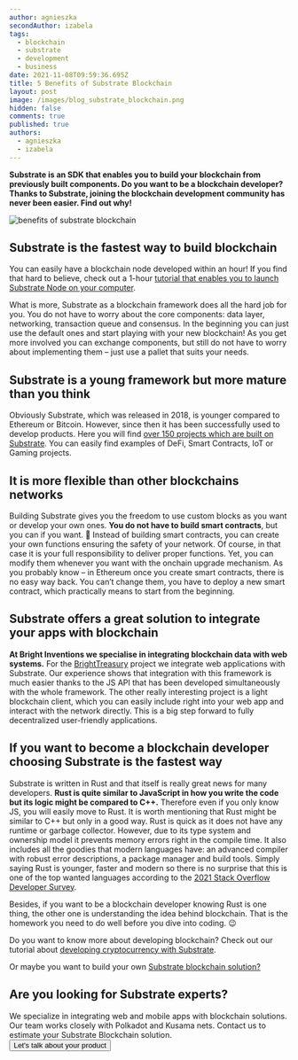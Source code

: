 ```yaml
---
author: agnieszka
secondAuthor: izabela
tags:
  - blockchain
  - substrate
  - development
  - business
date: 2021-11-08T09:59:36.695Z
title: 5 Benefits of Substrate Blockchain
layout: post
image: /images/blog_substrate_blockchain.png
hidden: false
comments: true
published: true
authors:
  - agnieszka
  - izabela
---
```

**Substrate is an SDK that enables you to build your blockchain from previously built components. Do you want to be a blockchain developer? Thanks to Substrate, joining the blockchain development community has never been easier. Find out why!**

![benefits of substrate blockchain](/images/blog_substrate_blockchain.png)

## Substrate is the fastest way to build blockchain

You can easily have a blockchain node developed within an hour! If you find that hard to believe, check out a 1-hour [tutorial that enables you to launch Substrate Node on your computer](https://substrate.dev/docs/en/tutorials/create-your-first-substrate-chain/).

What is more, Substrate as a blockchain framework does all the hard job for you. You do not have to worry about the core components: data layer, networking, transaction queue and consensus. In the beginning you can just use the default ones and start playing with your new blockchain! As you get more involved you can exchange components, but still do not have to worry about implementing them – just use a pallet that suits your needs.

## Substrate is a young framework but more mature than you think

Obviously Substrate, which was released in 2018, is younger compared to Ethereum or Bitcoin. However, since then it has been successfully used to develop products. Here you will find [over 150 projects which are built on Substrate](https://substrate.io/ecosystem/projects/). You can easily find examples of DeFi, Smart Contracts, IoT or Gaming projects.

## It is more flexible than other blockchains networks

Building Substrate gives you the freedom to use custom blocks as you want or develop your own ones. **You do not have to build smart contracts**, but you can if you want. 🙂  Instead of building smart contracts, you can create your own functions ensuring the safety of your network. Of course, in that case it is your full responsibility to deliver proper functions. Yet, you can modify them whenever you want with the onchain upgrade mechanism. As you probably know – in Ethereum once you create smart contracts, there is no easy way back. You can’t change them, you have to deploy a new smart contract, which practically means to start from the beginning.

## Substrate offers a great solution to integrate your apps with blockchain

**At Bright Inventions we specialise in integrating blockchain data with web systems.** For the [BrightTreasury](/projects/bright-treasury/) project we integrate web applications with Substrate. Our experience shows that integration with this framework is much easier thanks to the JS API that has been developed simultaneously with the whole framework. The other really interesting project is a light blockchain client, which you can easily include right into your web app and interact with the network directly. This is a big step forward to fully decentralized user-friendly applications.

## If you want to become a blockchain developer choosing Substrate is the fastest way

Substrate is written in Rust and that itself is really great news for many developers. **Rust is quite similar to JavaScript in how you write the code but its logic might be compared to C++.** Therefore even if you only know JS, you will easily move to Rust. It is worth mentioning that Rust might be similar to C++ but only in a good way. Rust is quick as it does not have any runtime or garbage collector. However, due to its type system and ownership model it prevents memory errors right in the compile time. It also includes all the goodies that modern languages have: an advanced compiler with robust error descriptions, a package manager and build tools. Simply saying Rust is younger, faster and modern so there is no surprise that this is one of the top wanted languages according to the [2021 Stack Overflow Developer Survey](https://insights.stackoverflow.com/survey/2021#most-loved-dreaded-and-wanted-language-want).

Besides, if you want to be a blockchain developer knowing Rust is one thing, the other one is understanding the idea behind blockchain. That is the homework you need to do well before you dive into coding. 😉

Do you want to know more about developing blockchain? Check out our tutorial about [developing cryptocurrency with Substrate](/blog/erc20-substrate-nest-example/).

Or maybe you want to build your own [Substrate blockchain solution?](/our-areas/blockchain)

<div class='block-button'><h2>Are you looking for Substrate experts?</h2><div>We specialize in integrating web and mobile apps with blockchain solutions. Our team works closely with Polkadot and Kusama nets. Contact us to estimate your Substrate Blockchain solution.</div><a href="/start-project"><button>Let's talk about your product</button></a></div>
